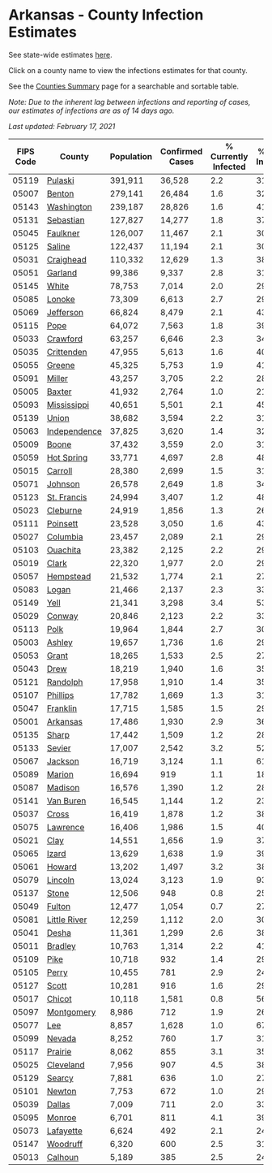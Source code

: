 # Arkansas - County Infection Estimates

See state-wide estimates [here](/infections/us-ar).

Click on a county name to view the infections estimates for that county.

See the [Counties Summary](/infections/summary-counties) page for a searchable and sortable table.

*Note: Due to the inherent lag between infections and reporting of cases, our estimates of infections are as of 14 days ago.*

*Last updated: February 17, 2021*

|   FIPS Code |                       County |   Population |   Confirmed Cases |   % Currently Infected |   % Total Infected |
|-------------|------------------------------|--------------|-------------------|------------------------|--------------------|
|       05119 |           [Pulaski](pulaski) |      391,911 |            36,528 |                    2.2 |               31.4 |
|       05007 |             [Benton](benton) |      279,141 |            26,484 |                    1.6 |               32.1 |
|       05143 |     [Washington](washington) |      239,187 |            28,826 |                    1.6 |               41.1 |
|       05131 |       [Sebastian](sebastian) |      127,827 |            14,277 |                    1.8 |               37.3 |
|       05045 |         [Faulkner](faulkner) |      126,007 |            11,467 |                    2.1 |               30.4 |
|       05125 |             [Saline](saline) |      122,437 |            11,194 |                    2.1 |               30.3 |
|       05031 |       [Craighead](craighead) |      110,332 |            12,629 |                    1.3 |               38.1 |
|       05051 |           [Garland](garland) |       99,386 |             9,337 |                    2.8 |               31.1 |
|       05145 |               [White](white) |       78,753 |             7,014 |                    2.0 |               29.2 |
|       05085 |             [Lonoke](lonoke) |       73,309 |             6,613 |                    2.7 |               29.5 |
|       05069 |       [Jefferson](jefferson) |       66,824 |             8,479 |                    2.1 |               43.1 |
|       05115 |                 [Pope](pope) |       64,072 |             7,563 |                    1.8 |               39.8 |
|       05033 |         [Crawford](crawford) |       63,257 |             6,646 |                    2.3 |               34.6 |
|       05035 |     [Crittenden](crittenden) |       47,955 |             5,613 |                    1.6 |               40.7 |
|       05055 |             [Greene](greene) |       45,325 |             5,753 |                    1.9 |               41.9 |
|       05091 |             [Miller](miller) |       43,257 |             3,705 |                    2.2 |               28.3 |
|       05005 |             [Baxter](baxter) |       41,932 |             2,764 |                    1.0 |               21.5 |
|       05093 |   [Mississippi](mississippi) |       40,651 |             5,501 |                    2.1 |               45.6 |
|       05139 |               [Union](union) |       38,682 |             3,594 |                    2.2 |               31.1 |
|       05063 | [Independence](independence) |       37,825 |             3,620 |                    1.4 |               32.1 |
|       05009 |               [Boone](boone) |       37,432 |             3,559 |                    2.0 |               31.1 |
|       05059 |     [Hot Spring](hot-spring) |       33,771 |             4,697 |                    2.8 |               48.6 |
|       05015 |           [Carroll](carroll) |       28,380 |             2,699 |                    1.5 |               31.7 |
|       05071 |           [Johnson](johnson) |       26,578 |             2,649 |                    1.8 |               34.2 |
|       05123 |   [St. Francis](st.-francis) |       24,994 |             3,407 |                    1.2 |               48.5 |
|       05023 |         [Cleburne](cleburne) |       24,919 |             1,856 |                    1.3 |               26.3 |
|       05111 |         [Poinsett](poinsett) |       23,528 |             3,050 |                    1.6 |               43.1 |
|       05027 |         [Columbia](columbia) |       23,457 |             2,089 |                    2.1 |               29.3 |
|       05103 |         [Ouachita](ouachita) |       23,382 |             2,125 |                    2.2 |               29.7 |
|       05019 |               [Clark](clark) |       22,320 |             1,977 |                    2.0 |               29.6 |
|       05057 |       [Hempstead](hempstead) |       21,532 |             1,774 |                    2.1 |               27.3 |
|       05083 |               [Logan](logan) |       21,466 |             2,137 |                    2.3 |               33.0 |
|       05149 |                 [Yell](yell) |       21,341 |             3,298 |                    3.4 |               53.7 |
|       05029 |             [Conway](conway) |       20,846 |             2,123 |                    2.2 |               33.7 |
|       05113 |                 [Polk](polk) |       19,964 |             1,844 |                    2.7 |               30.4 |
|       05003 |             [Ashley](ashley) |       19,657 |             1,736 |                    1.6 |               29.8 |
|       05053 |               [Grant](grant) |       18,265 |             1,533 |                    2.5 |               27.8 |
|       05043 |                 [Drew](drew) |       18,219 |             1,940 |                    1.6 |               35.6 |
|       05121 |         [Randolph](randolph) |       17,958 |             1,910 |                    1.4 |               35.5 |
|       05107 |         [Phillips](phillips) |       17,782 |             1,669 |                    1.3 |               31.6 |
|       05047 |         [Franklin](franklin) |       17,715 |             1,585 |                    1.5 |               29.3 |
|       05001 |         [Arkansas](arkansas) |       17,486 |             1,930 |                    2.9 |               36.3 |
|       05135 |               [Sharp](sharp) |       17,442 |             1,509 |                    1.2 |               28.8 |
|       05133 |             [Sevier](sevier) |       17,007 |             2,542 |                    3.2 |               52.6 |
|       05067 |           [Jackson](jackson) |       16,719 |             3,124 |                    1.1 |               61.2 |
|       05089 |             [Marion](marion) |       16,694 |               919 |                    1.1 |               18.0 |
|       05087 |           [Madison](madison) |       16,576 |             1,390 |                    1.2 |               28.5 |
|       05141 |       [Van Buren](van-buren) |       16,545 |             1,144 |                    1.2 |               23.7 |
|       05037 |               [Cross](cross) |       16,419 |             1,878 |                    1.2 |               38.3 |
|       05075 |         [Lawrence](lawrence) |       16,406 |             1,986 |                    1.5 |               40.5 |
|       05021 |                 [Clay](clay) |       14,551 |             1,656 |                    1.9 |               37.6 |
|       05065 |               [Izard](izard) |       13,629 |             1,638 |                    1.9 |               39.2 |
|       05061 |             [Howard](howard) |       13,202 |             1,497 |                    3.2 |               38.3 |
|       05079 |           [Lincoln](lincoln) |       13,024 |             3,123 |                    1.9 |               93.3 |
|       05137 |               [Stone](stone) |       12,506 |               948 |                    0.8 |               25.3 |
|       05049 |             [Fulton](fulton) |       12,477 |             1,054 |                    0.7 |               27.8 |
|       05081 | [Little River](little-river) |       12,259 |             1,112 |                    2.0 |               30.3 |
|       05041 |               [Desha](desha) |       11,361 |             1,299 |                    2.6 |               38.4 |
|       05011 |           [Bradley](bradley) |       10,763 |             1,314 |                    2.2 |               41.7 |
|       05109 |                 [Pike](pike) |       10,718 |               932 |                    1.4 |               29.1 |
|       05105 |               [Perry](perry) |       10,455 |               781 |                    2.9 |               24.4 |
|       05127 |               [Scott](scott) |       10,281 |               916 |                    1.6 |               29.3 |
|       05017 |             [Chicot](chicot) |       10,118 |             1,581 |                    0.8 |               56.0 |
|       05097 |     [Montgomery](montgomery) |        8,986 |               712 |                    1.9 |               26.0 |
|       05077 |                   [Lee](lee) |        8,857 |             1,628 |                    1.0 |               67.6 |
|       05099 |             [Nevada](nevada) |        8,252 |               760 |                    1.7 |               31.0 |
|       05117 |           [Prairie](prairie) |        8,062 |               855 |                    3.1 |               35.0 |
|       05025 |       [Cleveland](cleveland) |        7,956 |               907 |                    4.5 |               38.0 |
|       05129 |             [Searcy](searcy) |        7,881 |               636 |                    1.0 |               27.0 |
|       05101 |             [Newton](newton) |        7,753 |               672 |                    1.0 |               29.1 |
|       05039 |             [Dallas](dallas) |        7,009 |               711 |                    2.0 |               33.6 |
|       05095 |             [Monroe](monroe) |        6,701 |               811 |                    4.1 |               39.4 |
|       05073 |       [Lafayette](lafayette) |        6,624 |               492 |                    2.1 |               24.5 |
|       05147 |         [Woodruff](woodruff) |        6,320 |               600 |                    2.5 |               31.2 |
|       05013 |           [Calhoun](calhoun) |        5,189 |               385 |                    2.5 |               24.0 |